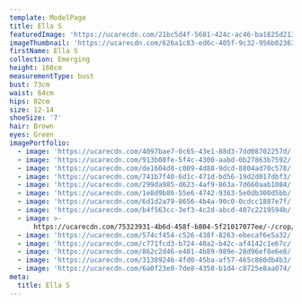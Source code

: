 ```yaml
---
template: ModelPage
title: Ella S
featuredImage: 'https://ucarecdn.com/21bc5d4f-5681-424c-ac46-ba1825d21343/'
imageThumbnail: 'https://ucarecdn.com/626a1c83-ed6c-405f-9c32-956b02363e3d/'
firstName: Ella S
collection: Emerging
height: 160cm
measurementType: bust
bust: 73cm
waist: 64cm
hips: 82cm
size: 12-14
shoeSize: '7'
hair: Brown
eyes: Green
imagePortfolio:
  - image: 'https://ucarecdn.com/4097bae7-0c65-43e1-88d3-7dd08702257d/'
  - image: 'https://ucarecdn.com/913b08fe-5f4c-4300-aabd-0b27863b7592/'
  - image: 'https://ucarecdn.com/de1604d8-c009-4d88-9dcd-8804ad70c578/'
  - image: 'https://ucarecdn.com/741b7f40-6d1c-471d-bd56-19d2d017dbf3/'
  - image: 'https://ucarecdn.com/299da985-d623-4af9-863a-7d660aab1084/'
  - image: 'https://ucarecdn.com/1e8d9b86-55e6-4742-9363-5e0db300d5bb/'
  - image: 'https://ucarecdn.com/6d1d2a79-8656-4b4a-90c0-0cdcc1887e7f/'
  - image: 'https://ucarecdn.com/b4f563cc-3ef3-4c2d-abcd-407c2219594b/'
  - image: >-
      https://ucarecdn.com/75323931-4b6d-458f-b804-5f21017077ee/-/crop/546x427/94,0/-/preview/
  - image: 'https://ucarecdn.com/574cf454-c526-438f-8263-ebecaf6e5a32/'
  - image: 'https://ucarecdn.com/c771fcd3-b724-40a2-b42c-af4142c1e67c/'
  - image: 'https://ucarecdn.com/862c2d46-e401-4b89-989e-28d96ef8e6e8/'
  - image: 'https://ucarecdn.com/31389246-4fd0-45ba-af57-465c860db4b3/'
  - image: 'https://ucarecdn.com/6a0f23e0-7de8-4350-b1d4-c8725e8aa074/'
meta:
  title: Ella S
---
```


